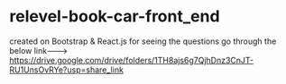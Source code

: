 # relevel-book-car-front_end
created on Bootstrap & React.js
for seeing the questions go through the below link--->
https://drive.google.com/drive/folders/1TH8ajs6g7QjhDnz3CnJT-RU1UnsOvRYe?usp=share_link
